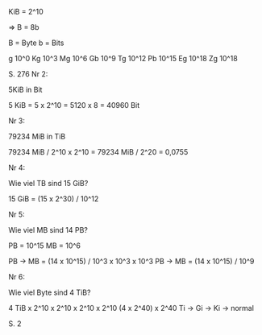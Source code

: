 
KiB = 2^10 

=> B = 8b

B = Byte
b = Bits 

 g 10^0
Kg 10^3
Mg 10^6
Gb 10^9
Tg 10^12
Pb 10^15
Eg 10^18
Zg 10^18  

S. 276 Nr 2:

5KiB in Bit 

5 KiB = 5 x 2^10 = 5120 x 8 = 40960 Bit 

Nr 3:

79234 MiB in TiB

79234 MiB / 2^10 x 2^10 = 79234 MiB / 2^20 = 0,0755

Nr 4:

Wie viel TB sind 15 GiB?

15 GiB = (15 x 2^30) / 10^12 

Nr 5:

Wie viel MB sind 14 PB?

PB = 10^15
MB = 10^6

PB -> MB = (14 x 10^15) / 10^3 x 10^3 x 10^3
PB -> MB = (14 x 10^15) / 10^9

Nr 6:

Wie viel Byte sind 4 TiB?

4 TiB x 2^10 x 2^10 x 2^10 x 2^10
(4 x 2^40) x 2^40
Ti -> Gi -> Ki -> normal 


S. 2